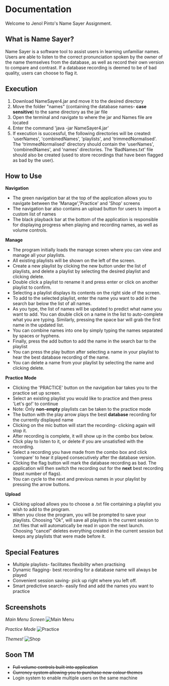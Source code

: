 

# Documentation

Welcome to Jenol Pinto's Name Sayer Assignment.

## What is Name Sayer?

Name Sayer is a software tool to assist users in learning unfamiliar names. Users are able to listen to the correct pronunciation spoken by the owner of the name themselves from the database, as well as record their own version to compare and contrast. If a database recording is deemed to be of bad quality, users can choose to flag it. 

## Execution

1. Download NameSayer4.jar and move it to the desired directory
2. Move the folder "names" (containing the database names- **case sensitive**) to the same directory as the jar file
3. Open the terminal and navigate to where the jar and Names file are located
4. Enter the command 'java -jar NameSayer4.jar'
5. If execution is successful, the following directories will be created: 'userNames', 'combinedNames', 'playlists', and 'trimmedNormalised'. The 'trimmedNormalised' directory should contain the 'userNames', 'combinedNames', and 'names' directories. The 'BadNames.txt' file should also be created (used to store recordings that have been flagged as bad by the user). 

## How to Use
**Navigation**
- The green navigation bar at the top of the application allows you to navigate between the 'Manage','Practice' and 'Shop' screens
- The navigation bar also contains an upload button for users to import a custom list of names
- The black playback bar at the bottom of the application is responsible for displaying progress when playing and recording names, as well as volume controls.

**Manage**

- The program initially loads the manage screen where you can view and manage all your playlists.
- All existing playlists will be shown on the left of the screen.
- Create a new playlist by clicking the new button under the list of playlists, and delete a playlist by selecting the desired playlist and clicking delete.
- Double click a playlist to rename it and press enter or click on another playlist to confirm.
- Selecting a playlist displays its contents on the right side of the screen.
- To add to the selected playlist, enter the name you want to add in the search bar below the list of all names. 
- As you type, the list of names will be updated to predict what name you want to add. You can double click on a name in the list to auto-complete what you are typing. Similarly, pressing the space bar will grab the first name in the updated list.
- You can combine names into one by simply typing the names separated by spaces or hyphens.
- Finally, press the add button to add the name in the search bar to the playlist
- You can press the play button after selecting a name in your playlist to hear the best database recording of the name.
- You can delete a name from your playlist by selecting the name and clicking delete.

**Practice Mode**

- Clicking the 'PRACTICE' button on the navigation bar takes you to the practice set up screen.
- Select an existing playlist you would like to practice and then press 'Let's go!' to continue
- Note: Only **non-empty** playlists can be taken to the practice mode
- The button with the play arrow plays the best **database** recording for the currently displayed name
- Clicking on the mic button will start the recording- clicking again will stop it.
- After recording is complete, it will show up in the combo box below.
- Click play to listen to it, or delete if you are unsatisfied with the recording.
- Select a recording you have made from the combo box and click 'compare' to hear it played consecutively after the database version. 
- Clicking the flag button will mark the database recording as bad. The application will then switch the recording out for the **next** best recording (least number of flags).
- You can cycle to the next and previous names in your playlist by pressing the arrow buttons.

**Upload**

- Clicking upload allows you to choose a .txt file containing a playlist you wish to add to the program. 
- When you close the program, you will be prompted to save your playlists. Choosing "Ok", will save all playlists in the current session to .txt files that will automatically be read in upon the next launch. Choosing "cancel" deletes everything created in the current session but keeps any playlists that were made before it. 

## Special Features

- Multiple playlists- facilitates flexibility when practising
- Dynamic flagging- best recording for a database name will always be played
- Convenient session saving- pick up right where you left off. 
- Smart predictive search- easily find and add the names you want to practice

## Screenshots
*Main Menu Screen*
![Main Menu](https://i.imgur.com/GwKcQVb.png)


*Practice Mode*
![Practice](https://i.imgur.com/uvVi6Kw.png)


*Themes!*
![Shop](https://i.imgur.com/JnOY16e.png)

## Soon TM
- ~~Full volume controls built into application~~
- ~~Currency system allowing you to purchase new colour themes~~
- Login system to enable multiple users on the same machine


